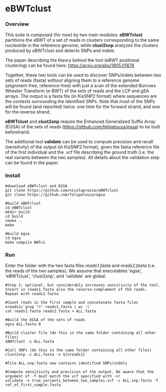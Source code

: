 # eBWTclust

### Overview

This suite is composed (for now) by two main modules: **eBWTclust** partitions the eBWT of a set of reads in clusters corresponding to the same nucleotide in the reference genome, while **clust2snp** analyzes the clusters produced by eBWTclust and detects SNPs and indels.

The paper describing the theory behind the tool (eBWT positional clustering) can be found here: https://arxiv.org/abs/1805.01876

Together, these two tools can be used to discover SNPs/indels between two sets of reads (fasta) *without* aligning them to  a reference genome (alignment-free, reference-free) with just a scan of the extended Burrows Wheeler Transform (e-BWT) of the sets of reads and the LCP and gSA arrays. The output is a fasta file (in KisSNP2 format) where sequences are the contexts surrounding the identified SNPs. Note that most of the SNPs will be found (and reported) twice: one time for the forward strand, and one for the reverse strand.

**eBWTclust** and **clust2snp** require the Enhanced Generalized Suffix Array (EGSA) of the sets of reads (https://github.com/felipelouza/egsa) to be built beforehand. 
 
The additional tool **validate** can be used to compute precision and recall (sensitivity) of the output (in KisSNP2 format), given the fasta reference file of the first individual and the .vcf file describing the ground truth (i.e. the real variants between the two samples). All details about the validation step can be found in the paper. 

### Install

~~~~
#download eBWTclust and EGSA
git clone https://github.com/nicolaprezza/eBWTclust
git clone https://github.com/felipelouza/egsa

#build eBWTclust
cd eBWTclust
mkdir build
cd build
cmake ..
make

#build egsa
cd egsa
make compile BWT=1
~~~~

### Run

Enter the folder with the two fasta files _reads1.fasta_  and _reads2.fasta_ (i.e. the reads of the two samples). We assume that executables 'egsa', 'eBWTclust', 'clust2snp', and 'validate' are global. 

~~~~
#Step 1: optional, but considerably increases sensitivity of the tool. Insert in reads1.fasta also the reverse-complement of the reads. Repeat with reads2.fasta

#Count reads in the first sample and concatenate fasta files
nreads1=`grep ">" reads1.fasta | wc -l`
cat reads1.fasta reads2.fasta > ALL.fasta

#Build the EGSA of the sets of reads
egsa ALL.fasta 0

#Build cluster file (do this in the same folder containing all other files)
eBWTclust -i ALL.fasta

#Call SNPs (do this in the same folder containing all other files)
clust2snp -i ALL.fasta -n ${nreads1}

#File ALL.snp.fasta now contains identified SNPs/indels

#Compute sensitivity and precision of the output. Be aware that the argument of -f must match the vcf specified with -v!
validate -v true_variants_between_two_samples.vcf -c ALL.snp.fasta -f ref_of_first_sample.fasta
~~~~
